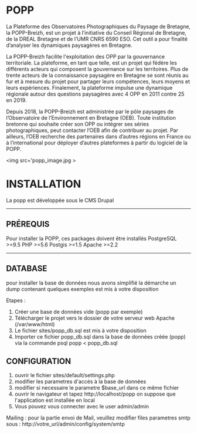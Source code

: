 # POPP
La Plateforme des Observatoires Photographiques du Paysage de Bretagne, la POPP-Breizh, est un projet à l’initiative du Conseil Régional de Bretagne, de la DREAL Bretagne et de l’UMR CNRS 6590 ESO. Cet outil a pour finalité d’analyser les dynamiques paysagères en Bretagne.

La POPP-Breizh facilite l'exploitation des OPP par la gouvernance territoriale. La plateforme, en tant que telle, est un projet qui fédère les différents acteurs qui composent la gouvernance sur les territoires. Plus de trente acteurs de la connaissance paysagère en Bretagne se sont réunis au fur et à mesure du projet pour partager leurs compétences, leurs moyens et leurs expériences. Finalement, la plateforme impulse une dynamique régionale autour des questions paysagères avec 4 OPP en 2011 contre 25 en 2019. 

Depuis 2018, la POPP-Breizh est administrée par le pôle paysages de l’Observatoire de l’Environnement en Bretagne (OEB). Toute institution bretonne qui souhaite créer son OPP ou intégrer ses séries photographiques, peut contacter l’OEB afin de contribuer au projet. Par ailleurs, l’OEB recherche des partenaires dans d’autres régions en France ou à l’international pour déployer d’autres plateformes à partir du logiciel de la POPP.

<img src='popp_image.jpg > </img>


<h1>INSTALLATION</h1>
La popp est développée sous le CMS Drupal

---------------------
<h2>PRÉREQUIS</h2>

Pour installer la POPP, ces packages doivent être installés
PostgreSQL >=9.5
PHP >=5.6
Postgis >=1.5
Apache >=2.2

------------

DATABASE
------------
pour installer la base de données nous avons simplifié la démarche
un dump contenant quelques exemples est mis à votre disposition

Etapes :

1. Créer une base de données vide (popp par exemple)
2. Télécharger le projet vers le dossier de votre serveur web Apache (/var/www/html)
3. Le fichier sites/popp_db.sql  est mis à votre disposition
4. Importer ce fichier popp_db.sql dans la base de données créée (popp)
   via la commande psql popp < popp_db.sql



CONFIGURATION
--------------------------
1. ouvrir le fichier sites/default/settings.php
2. modifier les parametres d'accés à la base de données
3. modifier si necessaire le parametre $base_url dans ce même fichier
4. ouvrir le navigateur et tapez http://localhost/popp
on suppose que l'application est installée en local
5. Vous pouvez vous connecter avec le user admin/admin

Mailing :
pour la partie envoi de Mail, veuillez modifier files
parametres smtp sous : http://votre_url/admin/config/system/smtp
